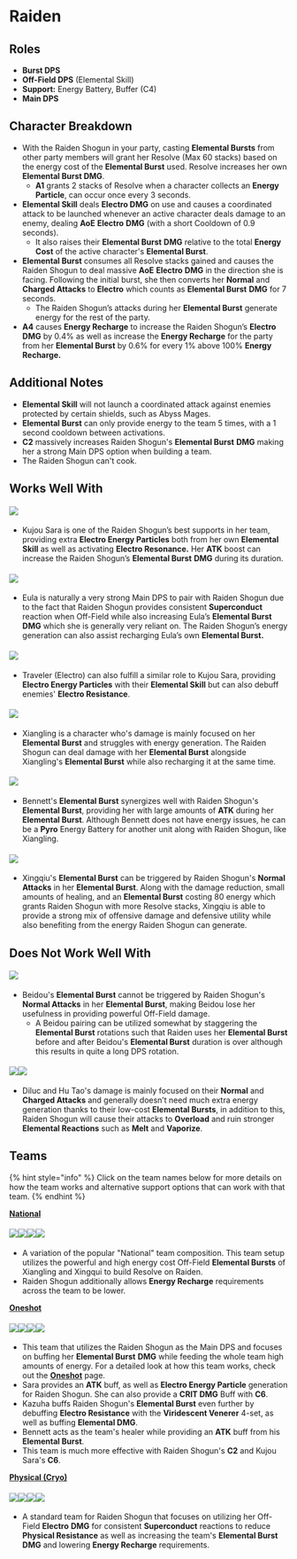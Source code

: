 # Raiden

## **Roles**

* **Burst DPS**
* **Off-Field DPS** (Elemental Skill)
* **Support:** Energy Battery, Buffer (C4)
* **Main DPS**

## **Character Breakdown**

* With the Raiden Shogun in your party, casting **Elemental Bursts** from other party members will grant her Resolve (Max 60 stacks) based on the energy cost of the **Elemental Burst** used. Resolve increases her own **Elemental Burst DMG**.
  * **A1** grants 2 stacks of Resolve when a character collects an **Energy Particle**, can occur once every 3 seconds.
* **Elemental Skill** deals **Electro DMG** on use and causes a coordinated attack to be launched whenever an active character deals damage to an enemy, dealing **AoE** **Electro** **DMG** (with a short Cooldown of 0.9 seconds).
  * It also raises their **Elemental Burst** **DMG** relative to the total **Energy Cost** of the active character's **Elemental Burst**.
* **Elemental Burst** consumes all Resolve stacks gained and causes the Raiden Shogun to deal massive **AoE** **Electro** **DMG** in the direction she is facing. Following the initial burst, she then converts her **Normal** and **Charged Attacks** to **Electro** which counts as **Elemental Burst** **DMG** for 7 seconds.
  * The Raiden Shogun’s attacks during her **Elemental Burst** generate energy for the rest of the party.
* **A4** causes **Energy Recharge** to increase the Raiden Shogun’s **Electro** **DMG** by 0.4% as well as increase the **Energy Recharge** for the party from her **Elemental Burst** by 0.6% for every 1% above 100% **Energy Recharge.**

## **Additional Notes**

* **Elemental Skill** will not launch a coordinated attack against enemies protected by certain shields, such as Abyss Mages.
* **Elemental Burst** can only provide energy to the team 5 times, with a 1 second cooldown between activations.
* **C2** massively increases Raiden Shogun's **Elemental Burst** **DMG** making her a strong Main DPS option when building a team.
* The Raiden Shogun can't cook.

## **Works Well With**

#### ![](../../.gitbook/assets/UI\_AvatarIcon\_Sara.png)

* Kujou Sara is one of the Raiden Shogun’s best supports in her team, providing extra **Electro Energy Particles** both from her own **Elemental Skill** as well as activating **Electro Resonance.** Her **ATK** boost can increase the Raiden Shogun’s **Elemental Burst** **DMG** during its duration.

#### ![](../../.gitbook/assets/UI\_AvatarIcon\_Eula.png)

* Eula is naturally a very strong Main DPS to pair with Raiden Shogun due to the fact that Raiden Shogun provides consistent **Superconduct** reaction when Off-Field while also increasing Eula’s **Elemental Burst** **DMG** which she is generally very reliant on. The Raiden Shogun’s energy generation can also assist recharging Eula’s own **Elemental Burst.**

#### ![](../../.gitbook/assets/ui\_avataricon\_aether\_electro.png)

* Traveler (Electro) can also fulfill a similar role to Kujou Sara, providing **Electro Energy Particles** with their **Elemental Skill** but can also debuff enemies' **Electro Resistance**.

#### ![](../../.gitbook/assets/UI\_AvatarIcon\_Xiangling.png)

* Xiangling is a character who's damage is mainly focused on her **Elemental Burst** and struggles with energy generation. The Raiden Shogun can deal damage with her **Elemental Burst** alongside Xiangling's **Elemental Burst** while also recharging it at the same time.

#### ![](../../.gitbook/assets/UI\_AvatarIcon\_Bennett.png)

* Bennett's **Elemental Burst** synergizes well with Raiden Shogun's **Elemental Burst**, providing her with large amounts of **ATK** during her **Elemental Burst**. Although Bennett does not have energy issues, he can be a **Pyro** Energy Battery for another unit along with Raiden Shogun, like Xiangling.

#### ![](../../.gitbook/assets/UI\_AvatarIcon\_Xingqiu.png)

* Xingqiu's **Elemental Burst** can be triggered by Raiden Shogun's **Normal Attacks** in her **Elemental Burst**. Along with the damage reduction, small amounts of healing, and an **Elemental Burst** costing 80 energy which grants Raiden Shogun with more Resolve stacks, Xingqiu is able to provide a strong mix of offensive damage and defensive utility while also benefiting from the energy Raiden Shogun can generate.

## **Does Not Work Well With**

#### ![](../../.gitbook/assets/UI\_AvatarIcon\_Beidou.png)

* Beidou's **Elemental Burst** cannot be triggered by Raiden Shogun's **Normal Attacks** in her **Elemental Burst**, making Beidou lose her usefulness in providing powerful Off-Field damage.
  * A Beidou pairing can be utilized somewhat by staggering the **Elemental Burst** rotations such that Raiden uses her **Elemental Burst** before and after Beidou's **Elemental Burst** duration is over although this results in quite a long DPS rotation.

#### ![](../../.gitbook/assets/UI\_AvatarIcon\_Diluc.png)![](../../.gitbook/assets/UI\_AvatarIcon\_Hutao.png)

* Diluc and Hu Tao's damage is mainly focused on their **Normal** and **Charged Attacks** and generally doesn’t need much extra energy generation thanks to their low-cost **Elemental Bursts**, in addition to this, Raiden Shogun will cause their attacks to **Overload** and ruin stronger **Elemental Reactions** such as **Melt** and **Vaporize**.

## **Teams**

{% hint style="info" %}
Click on the team names below for more details on how the team works and alternative support options that can work with that team.
{% endhint %}

[**National**](../../teams/national.md)

#### ![](../../.gitbook/assets/UI\_AvatarIcon\_Xiangling.png)![](../../.gitbook/assets/UI\_AvatarIcon\_Xingqiu.png)![](../../.gitbook/assets/UI\_AvatarIcon\_Shougun.png)![](../../.gitbook/assets/UI\_AvatarIcon\_Bennett.png)

* A variation of the popular "National" team composition. This team setup utilizes the powerful and high energy cost Off-Field **Elemental Bursts** of Xiangling and Xingqui to build Resolve on Raiden.
* Raiden Shogun additionally allows **Energy Recharge** requirements across the team to be lower.

[**Oneshot**](../../teams/oneshot.md)

#### ![](../../.gitbook/assets/UI\_AvatarIcon\_Shougun.png)![](../../.gitbook/assets/UI\_AvatarIcon\_Sara.png)![](../../.gitbook/assets/UI\_AvatarIcon\_Kazuha.png)![](../../.gitbook/assets/UI\_AvatarIcon\_Bennett.png)

* This team that utilizes the Raiden Shogun as the Main DPS and focuses on buffing her **Elemental Burst** **DMG** while feeding the whole team high amounts of energy. For a detailed look at how this team works, check out the [**Oneshot**](../../teams/oneshot.md) page.
* Sara provides an **ATK** buff, as well as **Electro Energy Particle** generation for Raiden Shogun. She can also provide a **CRIT DMG** Buff with **C6**.
* Kazuha buffs Raiden Shogun's **Elemental Burst** even further by debuffing **Electro Resistance** with the **Viridescent Venerer** 4-set, as well as buffing **Elemental DMG**.
* Bennett acts as the team's healer while providing an **ATK** buff from his **Elemental Burst**.
* This team is much more effective with Raiden Shogun's **C2** and Kujou Sara's **C6**.

[**Physical (Cryo)**](../../teams/physical-cryo.md)

#### ![](../../.gitbook/assets/UI\_AvatarIcon\_Eula.png)![](../../.gitbook/assets/UI\_AvatarIcon\_Shougun.png)![](../../.gitbook/assets/UI\_AvatarIcon\_Zhongli.png)![](../../.gitbook/assets/UI\_AvatarIcon\_Bennett.png)

* A standard team for Raiden Shogun that focuses on utilizing her Off-Field **Electro** **DMG** for consistent **Superconduct** reactions to reduce **Physical Resistance** as well as increasing the team's **Elemental Burst** **DMG** and lowering **Energy Recharge** requirements.
